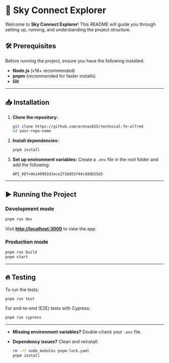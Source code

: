 # 🚀 Sky Connect Explorer

Welcome to **Sky Connect Explorer**! This README will guide you through setting up, running, and understanding the project structure.

## 🛠️ Prerequisites

Before running the project, ensure you have the following installed:

- **Node.js** (v18+ recommended) 
- **pnpm** (recommended for faster installs) 
- **Git**

---

## 📥 Installation

1. **Clone the repository:**
   ```bash
   git clone https://github.com/arenas025/technical-fe-alfred
   cd your-repo-name
   ```

2. **Install dependencies:**
   ```bash
   pnpm install
   ```

3. **Set up environment variables:**
   Create a `.env` file in the root folder and add the following:
   ```env
   API_KEY=9e140901d3ece2716855f44cdddb55d3
   ```

---

## ▶️ Running the Project

### Development mode
```bash
pnpm run dev
```
Visit **[http://localhost:3000](http://localhost:3000)** to view the app.

### Production mode
```bash
pnpm run build
pnpm start
```

---

## 🔥 Testing

To run the tests:
```bash
pnpm run test
```

For end-to-end (E2E) tests with Cypress:
```bash
pnpm run cypress
```

---

- **Missing environment variables?** Double-check your `.env` file.

- **Dependency issues?** Clean and reinstall:
  ```bash
  rm -rf node_modules pnpm-lock.yaml
  pnpm install
  ```

